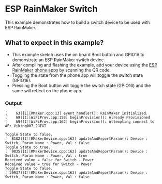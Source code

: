 # ESP RainMaker Switch

This example demonstrates how to build a switch device to be used with ESP RainMaker.

## What to expect in this example?

- This example sketch uses the on board Boot button and GPIO16 to demonstrate an ESP RainMaker switch device.
- After compiling and flashing the example, add your device using the [ESP RainMaker phone apps](https://rainmaker.espressif.com/docs/quick-links.html#phone-apps) by scanning the QR code.
- Toggling the state from the phone app will toggle the switch state (GPIO16).
- Pressing the Boot button will toggle the switch state (GPIO16) and the same will reflect on the phone app.

### Output

```
[    63][I][RMaker.cpp:13] event_handler(): RainMaker Initialised.
[    69][I][WiFiProv.cpp:158] beginProvision(): Already Provisioned
[    69][I][WiFiProv.cpp:162] beginProvision(): Attempting connect to AP: Viking007_2GEXT

Toggle State to false.
[  8182][I][RMakerDevice.cpp:162] updateAndReportParam(): Device : Switch, Param Name : Power, Val : false
Toggle State to true.
[  9835][I][RMakerDevice.cpp:162] updateAndReportParam(): Device : Switch, Param Name : Power, Val : true
Received value = false for Switch - Power
Received value = true for Switch - Power
Toggle State to false.
[ 29937][I][RMakerDevice.cpp:162] updateAndReportParam(): Device : Switch, Param Name : Power, Val : false
```
